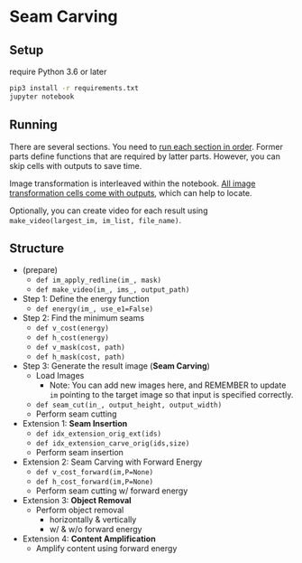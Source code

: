 # Seam Carving

## Setup

require Python 3.6 or later

```bash
pip3 install -r requirements.txt
jupyter notebook
```

## Running

There are several sections. You need to <ins>run each section in order</ins>. Former parts define functions that are required by latter parts. However, you can skip cells with outputs to save time.

Image transformation is interleaved within the notebook. <ins>All image transformation cells come with outputs</ins>, which can help to locate.

Optionally, you can create video for each result using `make_video(largest_im, im_list, file_name)`.

## Structure

- (prepare)
  - `def im_apply_redline(im_, mask)`
  - `def make_video(im_, ims_, output_path)`
- Step 1: Define the energy function
  - `def energy(im_, use_e1=False)`
- Step 2: Find the minimum seams
  - `def v_cost(energy)`
  - `def h_cost(energy)`
  - `def v_mask(cost, path)`
  - `def h_mask(cost, path)`
- Step 3: Generate the result image (**Seam Carving**)
  - Load Images
    - Note: You can add new images here, and REMEMBER to update `im` pointing to the target image so that input is specified correctly.
  - `def seam_cut(in_, output_height, output_width)`
  - Perform seam cutting
- Extension 1: **Seam Insertion**
  - `def idx_extension_orig_ext(ids)`
  - `def idx_extension_carve_orig(ids,size)`
  - Perform seam insertion
- Extension 2: Seam Carving with Forward Energy
  - `def v_cost_forward(im,P=None)`
  - `def h_cost_forward(im,P=None)`
  - Perform seam cutting w/ forward energy
- Extension 3: **Object Removal**
  - Perform object removal
    - horizontally & vertically
    - w/ & w/o forward energy
- Extension 4: **Content Amplification**
  - Amplify content using forward energy

